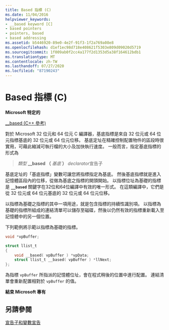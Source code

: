 ```yaml
---
title: Based 指標 (C)
ms.date: 11/04/2016
helpviewer_keywords:
- __based keyword [C]
- based pointers
- pointers, based
- based addressing
ms.assetid: b5446920-89e0-4e2f-91f3-1f2a769a08e8
ms.openlocfilehash: d1ef1ec98d718e408621f5303e809d09020d5719
ms.sourcegitcommit: 1f009ab0f2cc4a177f2d1353d5a38f164612bdb1
ms.translationtype: MT
ms.contentlocale: zh-TW
ms.lasthandoff: 07/27/2020
ms.locfileid: "87190243"
---
```

# <a name="based-pointers-c"></a>Based 指標 (C)

**Microsoft 特定的**

[__based (C++ 參考)](../cpp/based-pointers-cpp.md)

對於 Microsoft 32 位元和 64 位元 C 編譯器，基底指標是來自 32 位元或 64 位元指標基底的 32 位元或 64 位元位移。 基底定址在精確控制配置物件的區段時很實用，可藉此縮減可執行檔的大小及加快執行速度。 一般而言，指定基底指標的形式為

> *類型* **__based （** *基底* **）** *declarator*宣告子

基底定址的「基底指標」變數可讓您將指標指定為基底。 然後基底指標就是進入記憶體區段內的位移，從做為基底之指標的開頭開始。 以指標位址為基礎的指標是 **`__based`** 關鍵字在32位和64位編譯中有效的唯一形式。 在這類編譯中，它們是從 32 位元或 64 位元基底的 32 位元或 64 位元位移。

以指標為基礎之指標的其中一項用途，就是包含指標的持續性識別項。 以指標為基礎的指標所組成的連結清單可以儲存至磁碟，然後以仍然有效的指標重新載入至記憶體中的另一個位置。

下列範例將示範以指標為基礎的指標。

```C
void *vpBuffer;

struct llist_t
{
    void __based( vpBuffer ) *vpData;
    struct llist_t __based( vpBuffer ) *llNext;
};
```

為指標 `vpBuffer` 所指派的記憶體位址，會在程式稍後的位置中進行配置。 連結清單會重新配置相對於 `vpBuffer` 的值。

**結束 Microsoft 專有**

## <a name="see-also"></a>另請參閱

[宣告子和變數宣告](../c-language/declarators-and-variable-declarations.md)
